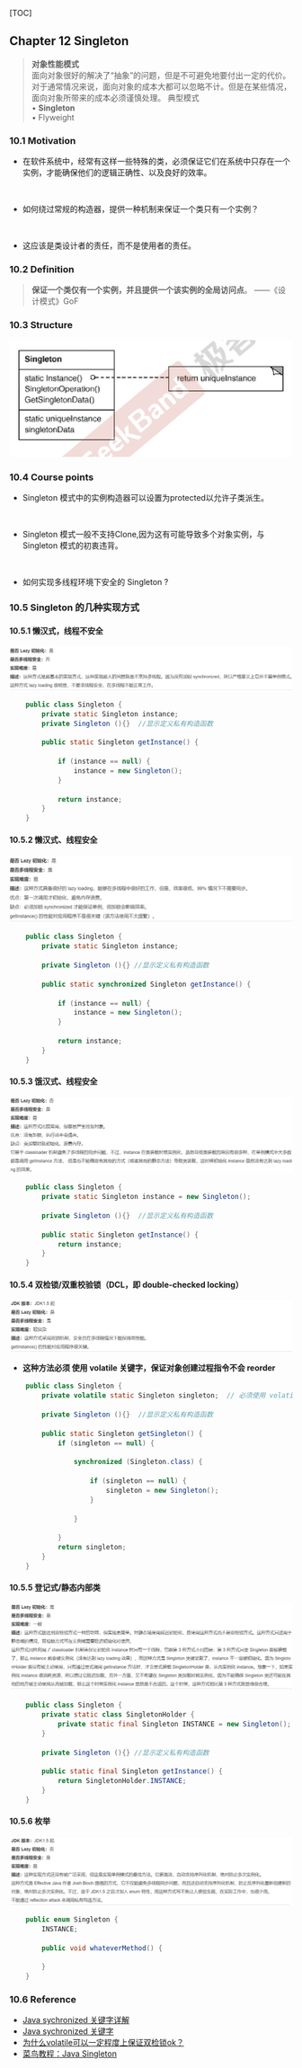 
[TOC]

## Chapter 12 Singleton
> **对象性能模式**  
> 面向对象很好的解决了“抽象”的问题，但是不可避免地要付出一定的代价。对于通常情况来说，面向对象的成本大都可以忽略不计。但是在某些情况，面向对象所带来的成本必须谨慎处理。
> 典型模式    
> • **Singleton**  
> • Flyweight  

### 10.1 Motivation
* 在软件系统中，经常有这样一些特殊的类，必须保证它们在系统中只存在一个实例，才能确保他们的逻辑正确性、以及良好的效率。

    <br>

* 如何绕过常规的构造器，提供一种机制来保证一个类只有一个实例？

    <br>

* 这应该是类设计者的责任，而不是使用者的责任。

### 10.2 Definition
>**保证一个类仅有一个实例，并且提供一个该实例的全局访问点**。 ——《设计模式》GoF

### 10.3 Structure  
![](img/structure.png)

### 10.4 Course points

* Singleton 模式中的实例构造器可以设置为protected以允许子类派生。

    <br>

* Singleton 模式一般不支持Clone,因为这有可能导致多个对象实例，与 Singleton 模式的初衷违背。

    <br>

* 如何实现多线程环境下安全的 Singleton ?

### 10.5 Singleton 的几种实现方式
#### 10.5.1 懒汉式，线程不安全
    
![](img/2020-10-21-11-15-12.png)

```java
    public class Singleton {  
        private static Singleton instance;  
        private Singleton (){}  //显示定义私有构造函数
    
        public static Singleton getInstance() {  

            if (instance == null) {  
                instance = new Singleton();  
            }  

            return instance;  
        }  
    }
```

#### 10.5.2 懒汉式、线程安全
![](img/2020-10-21-11-18-37.png)

```java
    public class Singleton {  
        private static Singleton instance;  

        private Singleton (){} //显示定义私有构造函数  

        public static synchronized Singleton getInstance() {  

            if (instance == null) {  
                instance = new Singleton();  
            }  

            return instance;  
        }  
    }
```
#### 10.5.3 饿汉式、线程安全
![](img/2020-10-21-11-19-43.png)
```java
    public class Singleton {  
        private static Singleton instance = new Singleton();  

        private Singleton (){}  //显示定义私有构造函数

        public static Singleton getInstance() {  
            return instance;  
        }  
    }
```
#### 10.5.4 双检锁/双重校验锁（DCL，即 double-checked locking）
![](img/2020-10-21-11-20-40.png)

* **这种方法必须 使用 volatile 关键字，保证对象创建过程指令不会 reorder**
```java
    public class Singleton {  
        private volatile static Singleton singleton;  // 必须使用 volatile 关键字

        private Singleton (){}  //显示定义私有构造函数

        public static Singleton getSingleton() {  
            if (singleton == null) {  

                synchronized (Singleton.class) {  

                    if (singleton == null) {  
                        singleton = new Singleton();  
                    }  

                }  

            }  
            return singleton;  
        }  
    }
```

#### 10.5.5 登记式/静态内部类
![](img/2020-10-21-11-23-33.png)
```java
    public class Singleton {  
        private static class SingletonHolder {  
            private static final Singleton INSTANCE = new Singleton();  
        }  

        private Singleton (){} //显示定义私有构造函数

        public static final Singleton getInstance() {  
            return SingletonHolder.INSTANCE;  
        }  
    }
```

#### 10.5.6 枚举
![](img/2020-10-21-11-26-01.png)

```java
    public enum Singleton {  
        INSTANCE;  

        public void whateverMethod() {  

        }  
    }
```

### 10.6 Reference

* [Java sychronized 关键字详解](https://www.cnblogs.com/gnagwang/archive/2011/02/27/1966606.html)
* [Java sychronized 关键字](https://www.jackforfun.com/java-synchronized)
* [为什么volatile可以一定程度上保证双检锁ok？](https://blog.csdn.net/Null_RuzZ/article/details/72530826)
* [菜鸟教程：Java Singleton](https://www.runoob.com/design-pattern/singleton-pattern.html) 